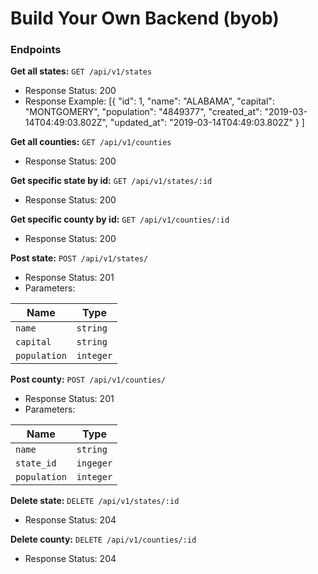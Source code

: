 # Build Your Own Backend (byob)

### Endpoints
**Get all states:** `GET /api/v1/states`
- Response Status: 200
- Response Example: 
 [{
        "id": 1,
        "name": "ALABAMA",
        "capital": "MONTGOMERY",
        "population": "4849377",
        "created_at": "2019-03-14T04:49:03.802Z",
        "updated_at": "2019-03-14T04:49:03.802Z"
    }
 ]

**Get all counties:** `GET /api/v1/counties`
- Response
Status: 200

**Get specific state by id:** `GET /api/v1/states/:id`
- Response
Status: 200

**Get specific county by id:** `GET /api/v1/counties/:id`
- Response
Status: 200

**Post state:** `POST /api/v1/states/`
- Response
Status: 201
- Parameters:

| Name          | Type          |
| ------------- | ------------- |
| `name`        | `string`      |
| `capital`     | `string`      |
| `population`  | `integer`     |

**Post county:** `POST /api/v1/counties/`
- Response
Status: 201
- Parameters:

| Name          | Type          |
| ------------- | ------------- |
| `name`        | `string`      |
| `state_id`    | `ingeger`     |
| `population`  | `integer`     |

**Delete state:** `DELETE /api/v1/states/:id`
- Response
Status: 204

**Delete county:** `DELETE /api/v1/counties/:id`
- Response
Status: 204

